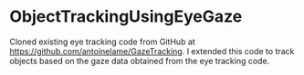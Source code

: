 # ObjectTrackingUsingEyeGaze
 Cloned existing eye tracking code from GitHub at https://github.com/antoinelame/GazeTracking. I extended this code to track objects based on the gaze data obtained from the eye tracking code.
